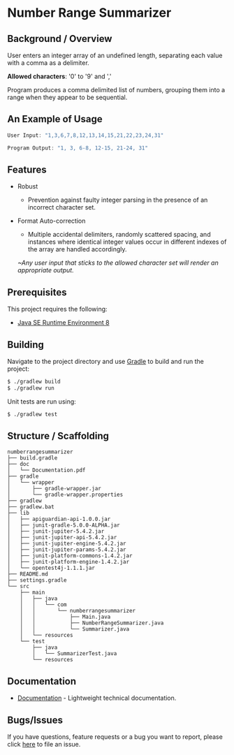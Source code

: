 # Number Range Summarizer

## Background / Overview

User enters an integer array of an undefined length, separating each value with a comma as a delimiter. 

**Allowed characters**: '0' to '9'  and ','

Program produces a comma delimited list of numbers, grouping them into a range when they appear to be sequential.

## An Example of Usage

```powershell
User Input: "1,3,6,7,8,12,13,14,15,21,22,23,24,31"

Program Output: "1, 3, 6-8, 12-15, 21-24, 31"
```

## Features

- Robust

  - Prevention against faulty integer parsing in the presence of an incorrect character set.

- Format Auto-correction

  - Multiple accidental delimiters, randomly scattered spacing, and instances where identical integer values occur in different indexes of the array are handled accordingly.

  *~Any user input that sticks to the allowed character set will render an appropriate output.*

## Prerequisites

This project requires the following:

- [Java SE Runtime Environment 8](https://www.oracle.com/java/technologies/javase-jre8-downloads.html)

## Building

Navigate to the project directory and use [Gradle](https://gradle.org/) to build and run the project:

```sh
$ ./gradlew build
$ ./gradlew run
```

Unit tests are run using:

```sh
$ ./gradlew test
```

## Structure / Scaffolding

```text
numberrangesummarizer
├── build.gradle
├── doc
│   └── Documentation.pdf
├── gradle
│   └── wrapper
│       ├── gradle-wrapper.jar
│       └── gradle-wrapper.properties
├── gradlew
├── gradlew.bat
├── lib
│   ├── apiguardian-api-1.0.0.jar
│   ├── junit-gradle-5.0.0-ALPHA.jar
│   ├── junit-jupiter-5.4.2.jar
│   ├── junit-jupiter-api-5.4.2.jar
│   ├── junit-jupiter-engine-5.4.2.jar
│   ├── junit-jupiter-params-5.4.2.jar
│   ├── junit-platform-commons-1.4.2.jar
│   ├── junit-platform-engine-1.4.2.jar
│   └── opentest4j-1.1.1.jar
├── README.md
├── settings.gradle
└── src
    ├── main
    │   ├── java
    │   │   └── com
    │   │       └── numberrangesummarizer
    │   │           ├── Main.java
    │   │           ├── NumberRangeSummarizer.java
    │   │           └── Summarizer.java
    │   └── resources
    └── test
        ├── java
        │   └── SummarizerTest.java
        └── resources
```

## Documentation

- [Documentation](https://github.com/AntonTroskie/numberrangesummarizer/blob/main/doc/Documentation.pdf) - Lightweight technical documentation.

## Bugs/Issues

If you have questions, feature requests or a bug you want to report, please click [here](https://github.com/AntonTroskie/numberrangesummarizer/issues) to file an issue.
